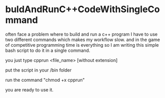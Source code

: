 # buldAndRunC++CodeWithSingleCommand

 often face a problem where to build and run a c++ program I have to use two different commands which makes my workflow slow. and in the game of competitive programming time is everything so I am writing this simple bash script to do it in a single command.

you just type cpprun <file_name> [without extension]

put the script in your /bin folder

run the command "chmod +x cpprun"

you are ready to use it.
